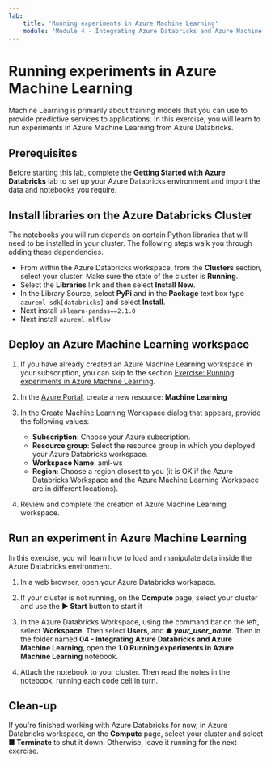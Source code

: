 ```yaml
---
lab:
    title: 'Running experiments in Azure Machine Learning'
    module: 'Module 4 - Integrating Azure Databricks and Azure Machine Learning'
---
```


# Running experiments in Azure Machine Learning

Machine Learning is primarily about training models that you can use to provide predictive services to applications. In this exercise, you will learn to run experiments in Azure Machine Learning from Azure Databricks.

## Prerequisites

Before starting this lab, complete the **Getting Started with Azure Databricks** lab to set up your Azure Databricks environment and import the data and notebooks you require.

## Install libraries on the Azure Databricks Cluster

The notebooks you will run depends on certain Python libraries that will need to be installed in your cluster. The following steps walk you through adding these dependencies.

- From within the Azure Databricks workspace, from the **Clusters** section, select your cluster. Make sure the state of the cluster is **Running**.
- Select the **Libraries** link and then select **Install New**.
- In the Library Source, select **PyPi** and in the **Package** text box type `azureml-sdk[databricks]` and select **Install**.
- Next install `sklearn-pandas==2.1.0`
- Next install `azureml-mlflow`

## Deploy an Azure Machine Learning workspace

1. If you have already created an Azure Machine Learning workspace in your subscription, you can skip to the section [Exercise: Running experiments in Azure Machine Learning](#Exercise-Running-experiments-in-Azure-Machine-Learning).

1. In the [Azure Portal](https://portal.azure.com/#home), create a new resource: **Machine Learning**

1. In the Create Machine Learning Workspace dialog that appears, provide the following values:

   - **Subscription**: Choose your Azure subscription.
   - **Resource group**: Select the resource group in which you deployed your Azure Databricks workspace.
   - **Workspace Name**: aml-ws
   - **Region**: Choose a region closest to you (it is OK if the Azure Databricks Workspace and the Azure Machine Learning Workspace are in different locations).

1. Review and complete the creation of Azure Machine Learning workspace.

## Run an experiment in Azure Machine Learning

In this exercise, you will learn how to load and manipulate data inside the Azure Databricks environment.

1. In a web browser, open your Azure Databricks workspace.

1. If your cluster is not running, on the **Compute** page, select your cluster and use the **&#9654; Start** button to start it

1. In the Azure Databricks Workspace, using the command bar on the left, select **Workspace**. Then select **Users**, and **&#9751; *your_user_name***. Then in the folder named **04 - Integrating Azure Databricks and Azure Machine Learning**, open the **1.0 Running experiments in Azure Machine Learning** notebook.

1. Attach the notebook to your cluster. Then read the notes in the notebook, running each code cell in turn.

## Clean-up

If you're finished working with Azure Databricks for now, in Azure Databricks workspace, on the **Compute** page, select your cluster and select **&#9632; Terminate** to shut it down. Otherwise, leave it running for the next exercise.
